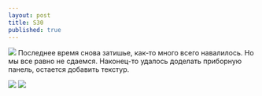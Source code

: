 ```yaml
---
layout: post
title: S30
published: true
---
```





<a href="{{site.baseurl}}/images/news/2019-09-22/1.jpg" target="_blank">![]({{site.baseurl}}/images/news/2019-09-22/1.jpg)</a>
Последнее время снова затишье, как-то много всего навалилось. Но мы все равно не сдаемся. Наконец-то удалось доделать приборную панель, остается добавить текстур.

<a href="{{site.baseurl}}/images/news/2019-09-22/2.jpg" target="_blank">![]({{site.baseurl}}/images/news/2019-09-22/2.jpg)</a>
<a href="{{site.baseurl}}/images/news/2019-09-22/3.jpg" target="_blank">![]({{site.baseurl}}/images/news/2019-09-22/3.jpg)</a>


